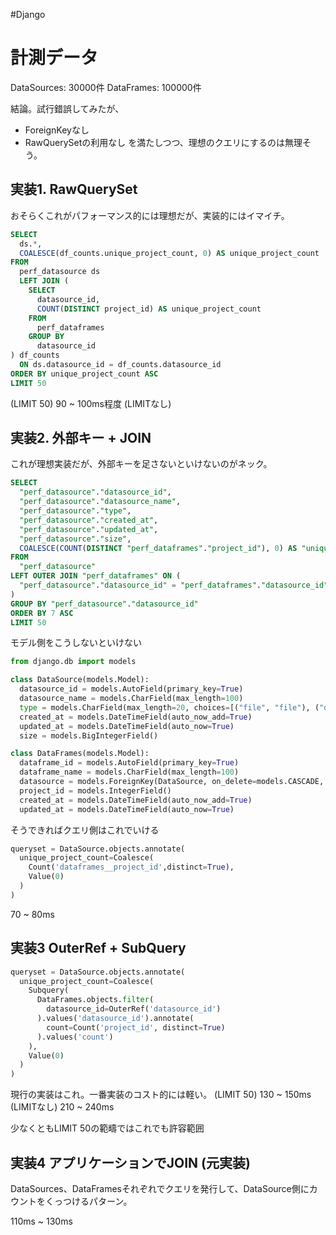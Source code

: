 
#Django
# 計測データ

DataSources: 30000件
DataFrames: 100000件

結論。試行錯誤してみたが、
- ForeignKeyなし
- RawQuerySetの利用なし
を満たしつつ、理想のクエリにするのは無理そう。

## 実装1. RawQuerySet 

おそらくこれがパフォーマンス的には理想だが、実装的にはイマイチ。

```sql
SELECT
  ds.*,
  COALESCE(df_counts.unique_project_count, 0) AS unique_project_count
FROM
  perf_datasource ds
  LEFT JOIN (
    SELECT
      datasource_id,
      COUNT(DISTINCT project_id) AS unique_project_count
    FROM
      perf_dataframes
    GROUP BY
      datasource_id
) df_counts 
  ON ds.datasource_id = df_counts.datasource_id
ORDER BY unique_project_count ASC
LIMIT 50
```
 
(LIMIT 50) 90 ~ 100ms程度
(LIMITなし)

## 実装2. 外部キー + JOIN 

これが理想実装だが、外部キーを足さないといけないのがネック。

```sql
SELECT
  "perf_datasource"."datasource_id",
  "perf_datasource"."datasource_name",
  "perf_datasource"."type",
  "perf_datasource"."created_at",
  "perf_datasource"."updated_at", 
  "perf_datasource"."size",
  COALESCE(COUNT(DISTINCT "perf_dataframes"."project_id"), 0) AS "unique_project_count"
FROM
  "perf_datasource"
LEFT OUTER JOIN "perf_dataframes" ON (
  "perf_datasource"."datasource_id" = "perf_dataframes"."datasource_id"
)
GROUP BY "perf_datasource"."datasource_id"
ORDER BY 7 ASC
LIMIT 50
```

モデル側をこうしないといけない
```python
from django.db import models

class DataSource(models.Model):
  datasource_id = models.AutoField(primary_key=True)
  datasource_name = models.CharField(max_length=100)
  type = models.CharField(max_length=20, choices=[("file", "file"), ("database", "database"), ("url", "url"), ("folder", "folder")])
  created_at = models.DateTimeField(auto_now_add=True)
  updated_at = models.DateTimeField(auto_now=True)
  size = models.BigIntegerField()

class DataFrames(models.Model):
  dataframe_id = models.AutoField(primary_key=True)
  dataframe_name = models.CharField(max_length=100)
  datasource = models.ForeignKey(DataSource, on_delete=models.CASCADE, to_field='datasource_id', db_column='datasource_id', related_name='dataframes', default=1)
  project_id = models.IntegerField()
  created_at = models.DateTimeField(auto_now_add=True)
  updated_at = models.DateTimeField(auto_now=True)
```

そうできればクエリ側はこれでいける
```python
queryset = DataSource.objects.annotate(
  unique_project_count=Coalesce(
    Count('dataframes__project_id',distinct=True), 
    Value(0)
  )
)
```

70 ~ 80ms

## 実装3 OuterRef + SubQuery

```python
queryset = DataSource.objects.annotate(
  unique_project_count=Coalesce(
    Subquery(
      DataFrames.objects.filter(
        datasource_id=OuterRef('datasource_id')
      ).values('datasource_id').annotate(
        count=Count('project_id', distinct=True)
      ).values('count')
    ),
    Value(0)
  )
)
```

現行の実装はこれ。一番実装のコスト的には軽い。
(LIMIT 50) 130 ~ 150ms
(LIMITなし) 210 ~ 240ms

少なくともLIMIT 50の範疇ではこれでも許容範囲

## 実装4 アプリケーションでJOIN (元実装)

DataSources、DataFramesそれぞれでクエリを発行して、DataSource側にカウントをくっつけるパターン。

110ms ~ 130ms